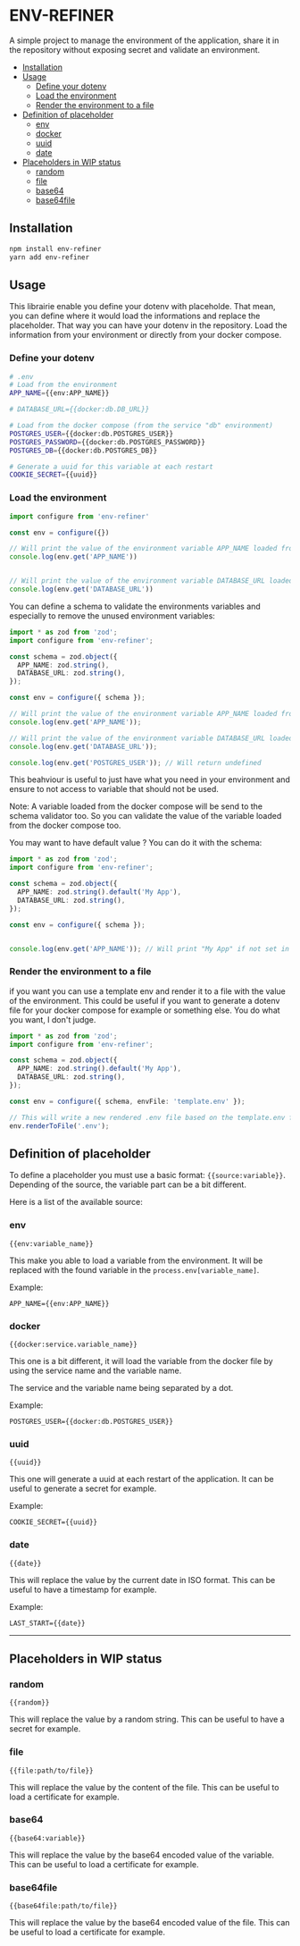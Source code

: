 # ENV-REFINER <!-- omit in toc -->

A simple project to manage the environment of the application, share it in the repository without exposing secret and validate an environment.

- [Installation](#installation)
- [Usage](#usage)
  - [Define your dotenv](#define-your-dotenv)
  - [Load the environment](#load-the-environment)
  - [Render the environment to a file](#render-the-environment-to-a-file)
- [Definition of placeholder](#definition-of-placeholder)
  - [env](#env)
  - [docker](#docker)
  - [uuid](#uuid)
  - [date](#date)
- [Placeholders in WIP status](#placeholders-in-wip-status)
  - [random](#random)
  - [file](#file)
  - [base64](#base64)
  - [base64file](#base64file)


## Installation

```bash
npm install env-refiner
yarn add env-refiner
```

## Usage

This librairie enable you define your dotenv with placeholde. That mean, you can define where it would load the informations and replace the placeholder.
That way you can have your dotenv in the repository. Load the information from your environment or directly from your docker compose.

### Define your dotenv

```bash
# .env
# Load from the environment
APP_NAME={{env:APP_NAME}}

# DATABASE_URL={{docker:db.DB_URL}}

# Load from the docker compose (from the service "db" environment)
POSTGRES_USER={{docker:db.POSTGRES_USER}}
POSTGRES_PASSWORD={{docker:db.POSTGRES_PASSWORD}}
POSTGRES_DB={{docker:db.POSTGRES_DB}}

# Generate a uuid for this variable at each restart
COOKIE_SECRET={{uuid}}
```

### Load the environment

```ts
import configure from 'env-refiner'

const env = configure({})

// Will print the value of the environment variable APP_NAME loaded from the environment
console.log(env.get('APP_NAME'))


// Will print the value of the environment variable DATABASE_URL loaded from the docker compose
console.log(env.get('DATABASE_URL'))
```

You can define a schema to validate the environments variables and especially to remove the unused environment variables:

```ts
import * as zod from 'zod';
import configure from 'env-refiner';

const schema = zod.object({
  APP_NAME: zod.string(),
  DATABASE_URL: zod.string(),
});

const env = configure({ schema });

// Will print the value of the environment variable APP_NAME loaded from the environment
console.log(env.get('APP_NAME'));

// Will print the value of the environment variable DATABASE_URL loaded from the docker compose
console.log(env.get('DATABASE_URL'));

console.log(env.get('POSTGRES_USER')); // Will return undefined
```

This beahviour is useful to just have what you need in your environment and ensure to not access to variable that should not be used.

Note: A variable loaded from the docker compose will be send to the schema validator too. So you can validate the value of the variable loaded from the docker compose too.

You may want to have default value ? You can do it with the schema:

```ts
import * as zod from 'zod';
import configure from 'env-refiner';

const schema = zod.object({
  APP_NAME: zod.string().default('My App'),
  DATABASE_URL: zod.string(),
});

const env = configure({ schema });


console.log(env.get('APP_NAME')); // Will print "My App" if not set in environment
```


### Render the environment to a file

if you want you can use a template env and render it to a file with the value of the environment.
This could be useful if you want to generate a dotenv file for your docker compose for example or something else. You do what you want, I don't judge.

```ts
import * as zod from 'zod';
import configure from 'env-refiner';

const schema = zod.object({
  APP_NAME: zod.string().default('My App'),
  DATABASE_URL: zod.string(),
});

const env = configure({ schema, envFile: 'template.env' });

// This will write a new rendered .env file based on the template.env file
env.renderToFile('.env');
```

## Definition of placeholder

To define a placeholder you must use a basic format: `{{source:variable}}`.
Depending of the source, the variable part can be a bit different.

Here is a list of the available source:

### env
`{{env:variable_name}}`

This make you able to load a variable from the environment. It will be replaced with the found variable in the `process.env[variable_name]`.

Example:
```dotenv
APP_NAME={{env:APP_NAME}}
```

### docker
`{{docker:service.variable_name}}`

This one is a bit different, it will load the variable from the docker file by using the service name and the variable name.

The service and the variable name being separated by a dot.

Example:
```dotenv
POSTGRES_USER={{docker:db.POSTGRES_USER}}
```

### uuid
`{{uuid}}`

This one will generate a uuid at each restart of the application. It can be useful to generate a secret for example.

Example:
```dotenv
COOKIE_SECRET={{uuid}}
```

### date
`{{date}}`

This will replace the value by the current date in ISO format. This can be useful to have a timestamp for example.

Example:
```dotenv
LAST_START={{date}}
```

--------------------

## Placeholders in WIP status

### random
`{{random}}`

This will replace the value by a random string. This can be useful to have a secret for example.

### file
`{{file:path/to/file}}`

This will replace the value by the content of the file. This can be useful to load a certificate for example.

### base64
`{{base64:variable}}`

This will replace the value by the base64 encoded value of the variable. This can be useful to load a certificate for example.

### base64file
`{{base64file:path/to/file}}`

This will replace the value by the base64 encoded value of the file. This can be useful to load a certificate for example.
